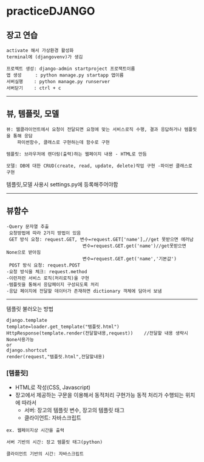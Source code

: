# practiceDJANGO
## 장고 연습

    activate 해서 가상환경 활성화
    terminal에 (djangovenv)가 생김
    
    프로젝트 생성: django-admin startproject 프로잭트이름
    앱 생성     : python manage.py startapp 앱이름
    서버실행    : python manage.py runserver
    서버닫기    : ctrl + c
    
***
## 뷰, 템플릿, 모델
    뷰: 웹클라이언트에서 요청이 전달되면 요청에 맞는 서비스로직 수행, 결과 응답하거나 템플릿을 통해 응담
        파이썬함수, 클래스로 구현하는데 함수로 구현
    
    템플릿: 브라우저에 렌더링(출력)하는 웹페이지 내용 - HTML로 만듬
    
    모델: DB에 대한 CRUD(create, read, update, delete)작업 구현 -파이썬 클래스로 구현
 
 템플릿,모델 사용시 settings.py에 등록해주어야함
 ***
 
## 뷰함수
    -Query 문자열 추출
     요청방법에 따라 2가지 방법이 있음
     GET 방식 요청: request.GET, 변수=request.GET['name'],//get 못받으면 에러남
                                변수=request.GET.get('name')//get못받으면 None으로 받아짐
                                변수=request.GET.get('name','기본값')
     POST 방식 요청: request.POST
    -요청 방식을 체크: request.method
    -이런저런 서비스 로직(처리로직)을 구현
    -템플릿을 통해서 응답페이지 구성되도록 처리
    -응답 페이지에 전달할 데이터가 존재하면 dictionary 객체에 담아서 보냄
***
템플릿 불러오는 방법

    django.template
    template=loader.get_template("템플릿.html")
    HttpResponse(template.render(전달할내용,request))    //전달할 내용 생략시 None사용가능
    or
    django.shortcut
    render(request,"템플릿.html",전달할내용)
    
### [템플릿]

   - HTML로 작성(CSS, Javascript)
   - 장고에서 제공하는 구문을 이용해서 동적처리 구현가능
     동적 처리가 수행되는 위치에 따라서
        - 서버: 장고의 템플릿 변수, 장고의 템플릿 태그
        - 클라이언트: 자바스크립트
        
    ex. 웹페이지상 시간을 출력
    
    서버 기반의 시간: 장고 템플릿 태그(python)
    
    클라이언트 기반의 시간: 자바스크립트
        
    
